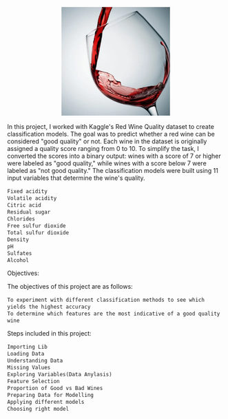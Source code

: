 <div id="header" align="center">
  <img src="wine.jpg" style="width: 50%;">
</div>

In this project, I worked with Kaggle's Red Wine Quality dataset to create classification models. The goal was to predict whether a red wine can be considered "good quality" or not. Each wine in the dataset is originally assigned a quality score ranging from 0 to 10. To simplify the task, I converted the scores into a binary output: wines with a score of 7 or higher were labeled as "good quality," while wines with a score below 7 were labeled as "not good quality." The classification models were built using 11 input variables that determine the wine's quality.

    Fixed acidity
    Volatile acidity
    Citric acid
    Residual sugar
    Chlorides
    Free sulfur dioxide
    Total sulfur dioxide
    Density
    pH
    Sulfates
    Alcohol

Objectives:

The objectives of this project are as follows:

    To experiment with different classification methods to see which yields the highest accuracy
    To determine which features are the most indicative of a good quality wine

Steps included in this project:

    Importing Lib
    Loading Data
    Understanding Data
    Missing Values
    Exploring Variables(Data Anylasis)
    Feature Selection
    Proportion of Good vs Bad Wines
    Preparing Data for Modelling
    Applying different models
    Choosing right model
